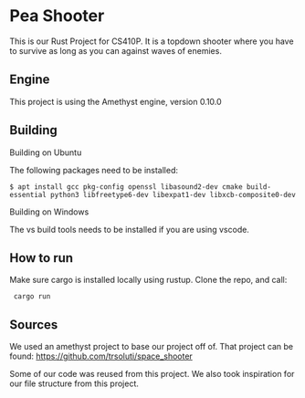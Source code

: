 # Pea Shooter
This is our Rust Project for CS410P. It is a topdown shooter where you have to survive as long as you can against waves of enemies. 

## Engine
This project is using the Amethyst engine, version 0.10.0

## Building
Building on Ubuntu

The following packages need to be installed:
```
$ apt install gcc pkg-config openssl libasound2-dev cmake build-essential python3 libfreetype6-dev libexpat1-dev libxcb-composite0-dev
```

Building on Windows

The vs build tools needs to be installed if you are using vscode.

## How to run
Make sure cargo is installed locally using rustup. Clone the repo, and call:
```
 cargo run
```

## Sources

We used an amethyst project to base our project off of. That project can be found: https://github.com/trsoluti/space_shooter

Some of our code was reused from this project. We also took inspiration for our file structure from this project.
